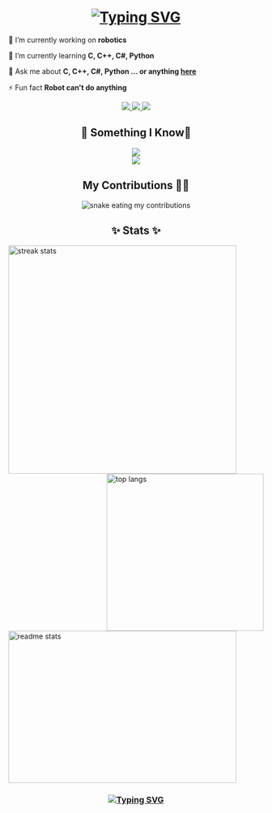 

<h1 align="center">
    <a href="https://git.io/typing-svg"><img src="https://readme-typing-svg.herokuapp.com?font=Fira+Code&size=35&pause=1000&color=FFFFFF&width=435&lines=Hello+World!+I'm+Duy" alt="Typing SVG" /></a>
</h1>

<div align="left">
 
 🔭 I’m currently working on **robotics**
 
 🌱 I’m currently learning **C, C++, C#, Python**

 💬 Ask me about **C, C++, C#, Python ... or anything [here](https://github.com/ThaiThanhDuy/ThaiThanhDuy/issues)**

 ⚡ Fun fact **Robot can't do anything**
 
 </div>
 
<div align="center"> 
  <a href="mailto:just.electric.4.fun@gmail.com">
    <img src="https://img.shields.io/badge/Gmail-333333?style=for-the-badge&logo=gmail&logoColor=red" />
  </a>
  <a href="https://www.linkedin.com/in/thai-thanh-duy/" target="_blank">
    <img src="https://img.shields.io/badge/LinkedIn-0077B5?style=for-the-badge&logo=linkedin&logoColor=white" target="_blank" />
  </a>
  <a href="https://salesp07.github.io" target="_blank">
     <img src="https://img.shields.io/badge/Portfolio-FF5722?style=for-the-badge&logo=todoist&logoColor=white" target="_blank" /> <!-- sqlite, safari, google-chrome are other good icon options -->
  </a>
</div>


<h2 align="center">🌳 Something I Know🌳</h2>


<div align="center">
    <img src="https://skillicons.dev/icons?i=python,c,cpp,cs,md" /><br>
    <img src="https://skillicons.dev/icons?i=git,github,vscode,visualstudio,unity,linux" /><br>

</div>


<div align="center">
  <h2> My Contributions 👨‍💻</h2>

  <img alt="snake eating my contributions" src="https://raw.githubusercontent.com/ThaiThanhDuy/ThaiThanhDu/output/github-contribution-grid-snake.svg" />

</div>



<h2 align="center">✨ Stats ✨</h2>

 
<a> <img width=450 align="left" src="https://github-readme-streak-stats.herokuapp.com?user=ThaiThanhDuy&theme=tokyonight" alt="streak stats"> </a>
<a><img width=310 align="right" src="https://github-readme-stats.vercel.app/api/top-langs/?username=ThaiThanhDuy&hide=HTML&langs_count=8&layout=donut-vertical&theme=tokyonight&border_radius=10&size_weight=0.5&count_weight=0.5&exclude_repo=github-readme-stats" alt="top langs" /> </a>

<div align ="left"><img width=450  height =300 align="center" src="https://github-readme-stats.vercel.app/api?username=ThaiThanhDuy&count_private=true&show_icons=true&theme=tokyonight&rank_icon=github&border_radius=10" alt="readme stats" /> </div>







<h3 align="center">
   <a href="https://git.io/typing-svg"><img src="https://readme-typing-svg.herokuapp.com?font=Fira+Code&size=35&pause=1000&color=FFFFFF&width=435&lines=Bye!+See+you+again%F0%9F%98%BD" alt="Typing SVG" /></a>
</h3>

<br/>

